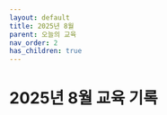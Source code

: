 ```yaml
---
layout: default
title: 2025년 8월
parent: 오늘의 교육
nav_order: 2
has_children: true
---
```

# 2025년 8월 교육 기록
